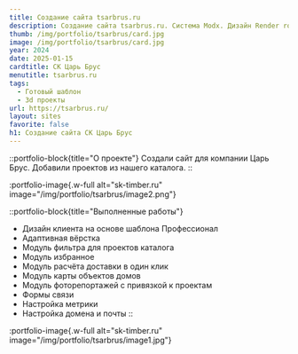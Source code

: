 ```yaml
---
title: Создание сайта tsarbrus.ru
description: Создание сайта tsarbrus.ru. Система Modx. Дизайн Render room - профессионал.
thumb: /img/portfolio/tsarbrus/card.jpg
image: /img/portfolio/tsarbrus/card.jpg
year: 2024
date: 2025-01-15
cardtitle: СК Царь Брус
menutitle: tsarbrus.ru
tags:
  - Готовый шаблон
  - 3d проекты
url: https://tsarbrus.ru/
layout: sites
favorite: false
h1: Создание сайта СК Царь Брус
---
```

::portfolio-block{title="О проекте"}
Создали сайт для компании Царь Брус. Добавили проектов из нашего каталога.
::



:portfolio-image{.w-full alt="sk-timber.ru" image="/img/portfolio/tsarbrus/image2.png"}





::portfolio-block{title="Выполненные работы"}
- Дизайн клиента на основе шаблона Профессионал
- Адаптивная вёрстка
- Модуль фильтра для проектов каталога
- Модуль избранное
- Модуль расчёта доставки в один клик
- Модуль карты объектов домов
- Модуль фоторепортажей с привязкой к проектам
- Формы связи
- Настройка метрики
- Настройка домена и почты
::

:portfolio-image{.w-full alt="sk-timber.ru" image="/img/portfolio/tsarbrus/image1.jpg"}